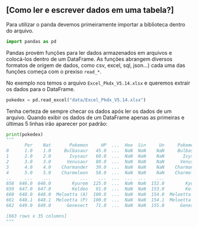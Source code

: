 ## [Como ler e escrever dados em uma tabela?]

Para utilizar o panda devemos primeiramente importar a biblioteca dentro do arquivo.

```python
import pandas as pd
```

Pandas provém funções para ler dados armazenados em arquivos e colocá-los dentro de um DataFrame. As funções abrangem diversos formatos de origem de dados, como csv, excel, sql, json...) cada uma das funções começa com o prexiso `read_*`.

No exemplo nos temos o arquivo `Excel_Pkdx_V5.14.xlsx` e queremos extrair os dados para o DataFrame.

```python
pokedex = pd.read_excel("data/Excel_Pkdx_V5.14.xlsx")
```

Tenha certeza de sempre checar os dados após ler os dados de um arquivo. Quando exibir os dados de um DataFrame apenas as primeiras e últimas 5 linhas irão aparecer por padrão:

```python
print(pokedex)
"""
       Per    Nat       Pokemon     HP  ...  Hoe  Sin     Un     Pokemon.1
0      1.0    1.0     Bulbasaur   45.0  ...  NaN  NaN    NaN     Bulbasaur
1      2.0    2.0       Ivysaur   60.0  ...  NaN  NaN    NaN       Ivysaur
2      3.0    3.0      Venusaur   80.0  ...  NaN  NaN    NaN      Venusaur
3      4.0    4.0    Charmander   39.0  ...  NaN  NaN    NaN    Charmander
4      5.0    5.0    Charmeleon   58.0  ...  NaN  NaN    NaN    Charmeleon
..     ...    ...           ...    ...  ...  ...  ...    ...           ...
658  646.0  646.0        Kyurem  125.0  ...  NaN  NaN  152.0        Kyurem
659  647.0  647.0        Keldeo   91.0  ...  NaN  NaN  153.0        Keldeo
660  648.0  648.0  Meloetta (A)  100.0  ...  NaN  NaN  154.0  Meloetta (A)
661  648.1  648.1  Meloetta (P)  100.0  ...  NaN  NaN  154.1  Meloetta (P)
662  649.0  649.0      Genesect   71.0  ...  NaN  NaN  155.0      Genesect

[663 rows x 35 columns]
"""
```